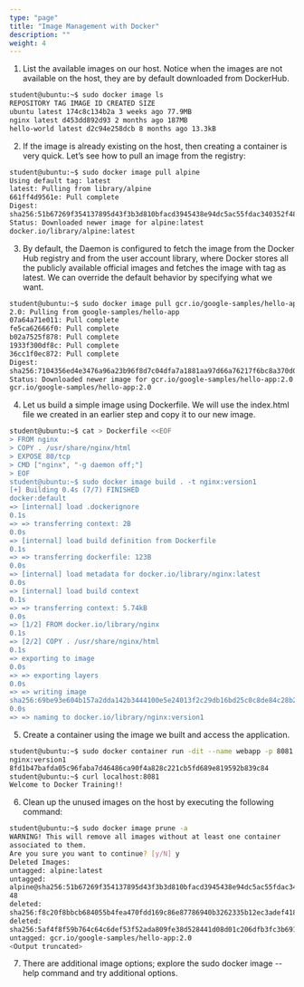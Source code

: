 ```yaml
---
type: "page"
title: "Image Management with Docker"
description: ""
weight: 4
---
```


1. List the available images on our host. Notice when the images are not available on the host, they are by default downloaded from DockerHub.

```bash
student@ubuntu:~$ sudo docker image ls
REPOSITORY TAG IMAGE ID CREATED SIZE
ubuntu latest 174c8c134b2a 3 weeks ago 77.9MB
nginx latest d453dd892d93 2 months ago 187MB
hello-world latest d2c94e258dcb 8 months ago 13.3kB
```

2. If the image is already existing on the host, then creating a container is very quick. Let’s see how to pull an image from the registry:

```bash
student@ubuntu:~$ sudo docker image pull alpine
Using default tag: latest
latest: Pulling from library/alpine
661ff4d9561e: Pull complete
Digest:
sha256:51b67269f354137895d43f3b3d810bfacd3945438e94dc5ac55fdac340352f48
Status: Downloaded newer image for alpine:latest
docker.io/library/alpine:latest
```

3. By default, the Daemon is configured to fetch the image from the Docker Hub registry and from the user account library, where Docker stores all the publicly available official images and fetches the image with tag as latest. We can override the default behavior by specifying what we want.

```bash
student@ubuntu:~$ sudo docker image pull gcr.io/google-samples/hello-app:2.0
2.0: Pulling from google-samples/hello-app
07a64a71e011: Pull complete
fe5ca62666f0: Pull complete
b02a7525f878: Pull complete
1933f300df8c: Pull complete
36cc1f0ec872: Pull complete
Digest:
sha256:7104356ed4e3476a96a23b96f8d7c04dfa7a1881aa97d66a76217f6bc8a370d0
Status: Downloaded newer image for gcr.io/google-samples/hello-app:2.0
gcr.io/google-samples/hello-app:2.0
```

4. Let us build a simple image using Dockerfile. We will use the index.html file we created in an earlier step and copy it to our new image.

```bash
student@ubuntu:~$ cat > Dockerfile <<EOF
> FROM nginx
> COPY . /usr/share/nginx/html
> EXPOSE 80/tcp
> CMD ["nginx", "-g daemon off;"]
> EOF
student@ubuntu:~$ sudo docker image build . -t nginx:version1
[+] Building 0.4s (7/7) FINISHED
docker:default
=> [internal] load .dockerignore
0.1s
=> => transferring context: 2B
0.0s
=> [internal] load build definition from Dockerfile
0.1s
=> => transferring dockerfile: 123B
0.0s
=> [internal] load metadata for docker.io/library/nginx:latest
0.0s
=> [internal] load build context
0.1s
=> => transferring context: 5.74kB
0.0s
=> [1/2] FROM docker.io/library/nginx
0.1s
=> [2/2] COPY . /usr/share/nginx/html
0.1s
=> exporting to image
0.0s
=> => exporting layers
0.0s
=> => writing image
sha256:69be93e604b157a2dda142b3444100e5e24013f2c29db16bd25c0c8de84c28b2
0.0s
=> => naming to docker.io/library/nginx:version1
```

5. Create a container using the image we built and access the application.

```bash
student@ubuntu:~$ sudo docker container run -dit --name webapp -p 8081:80
nginx:version1
8fd1b47bafda05c96faba7d46486ca90f4a828c221cb5fd689e819592b839c84
student@ubuntu:~$ curl localhost:8081
Welcome to Docker Training!!
```

6. Clean up the unused images on the host by executing the following command:

```bash
student@ubuntu:~$ sudo docker image prune -a
WARNING! This will remove all images without at least one container
associated to them.
Are you sure you want to continue? [y/N] y
Deleted Images:
untagged: alpine:latest
untagged:
alpine@sha256:51b67269f354137895d43f3b3d810bfacd3945438e94dc5ac55fdac340352f
48
deleted:
sha256:f8c20f8bbcb684055b4fea470fdd169c86e87786940b3262335b12ec3adef418
deleted:
sha256:5af4f8f59b764c64c6def53f52ada809fe38d528441d08d01c206dfb3fc3b691
untagged: gcr.io/google-samples/hello-app:2.0
<Output truncated>
```

7. There are additional image options; explore the sudo docker image --help command and try
additional options.